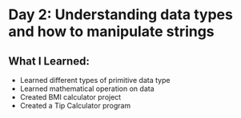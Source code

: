 # Day 2: Understanding data types and how to manipulate strings

## What I Learned:
- Learned different types of primitive data type
- Learned mathematical operation on data
- Created BMI calculator project
- Created a Tip Calculator program